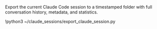 Export the current Claude Code session to a timestamped folder with full conversation history, metadata, and statistics.

!python3 ~/claude_sessions/export_claude_session.py